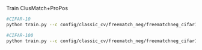<div id="top"></div>
Train ClusMatch+ProPos

```sh
#CIFAR-10
python train.py --c config/classic_cv/freematch_neg/freematchneg_cifar10_600_0_propos.yaml

#CIFAR-100
python train.py --c config/classic_cv/freematch_neg/freematchneg_cifar100_6000_0_propos.yaml

```
